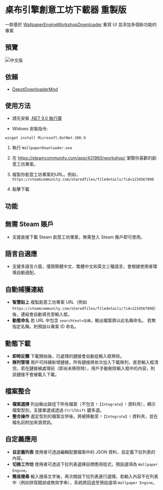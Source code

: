 # 桌布引擎創意工坊下載器 重製版

一款基於 [WallpaperEngineWorkshopDownloader](https://github.com/oureveryday/WallpaperEngineWorkshopDownloader) 重寫 UI 並添加多個新功能的專案

## 預覽

![中文版](https://github.com/user-attachments/assets/1d08c74b-4d98-49f8-aeb8-26f2e1c6c3ef)

## 依賴  

- [DepotDownloaderMod](https://github.com/oureveryday/DepotDownloaderMod)

## 使用方法  

* 請先安裝 [.NET 9.0 執行庫](https://dotnet.microsoft.com/download/dotnet/9.0/runtime)

* Widows 安裝指令:
```
winget install Microsoft.DotNet.SDK.9
```

1. 執行 `WallpaperDownloader.exe`

2. 在 <https://steamcommunity.com/app/431960/workshop/> 瀏覽你喜歡的創意工坊專案。

3. 複製你創意工坊專案的URL。例如，`https://steamcommunity.com/sharedfiles/filedetails/?id=1234567890`

4. 點擊下載

## 功能  

## **無需 Steam 賬戶**
- 支援直接下載 Steam 創意工坊專案，無需登入 Steam 賬戶即可使用。

## **語言自適應**
- 支援多語言介面，僅限簡體中文、繁體中文和英文三種語言，會根據使用者環境自動適配。

## **自動捕獲連結**
- **智慧貼上**
  複製創意工坊專案 URL（例如 `https://steamcommunity.com/sharedfiles/filedetails/?id=1234567890`）後，連結會自動填充至輸入框。
- **動態命名**
  若 URL 中包含 `searchtext=名稱`，輸出檔案將以此名稱命名。
  若無指定名稱，則預設以專案 ID 命名。

## **動態下載**
- **即時反饋**
  下載開始後，已處理的鏈接會自動從輸入框移除。
- **隊列管理**
  用戶可持續新增鏈接，所有鏈接將依次加入下載隊列，直至輸入框清空。若在鏈接被處理前（即尚未移除時），用戶手動刪除輸入框中的內容，則該鏈接不會被載入下載。

## **檔案整合**
- **檔案選擇**
  列出輸出路徑下所有檔案（不包含 `!【Integrate】!` 資料夾），顯示檔案型別，支援單選或透過 `Ctrl`/`Shift` 鍵多選。
- **整合操作**
  選定型別的檔案合併後，將被移動至 `!【Integrate】!` 資料夾，並在檔名前附加來源資訊。

## **自定義應用**
- **自定義列表**
  使用者可透過編輯配置檔案中的 JSON 資料，自定義下拉列表的內容。
- **切換工作坊**
  使用者可透過下拉列表選擇目標應用程式，預設選項為 `Wallpaper Engine`。
- **簡易搜尋**
  輸入搜尋文字後，再次開啟下拉列表進行選擇。若輸入內容不在列表中（例如拼寫錯誤或無效字串），系統將回退至預設選項 `Wallpaper Engine`。
